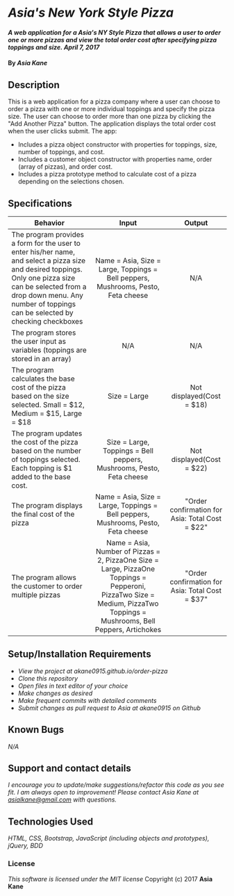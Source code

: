 # _Asia's New York Style Pizza_

#### _A web application for a Asia's NY Style Pizza that allows a user to order one or more pizzas and view the total order cost after specifying pizza toppings and size. April 7, 2017_

#### By _**Asia Kane**_

## Description

This is a web application for a pizza company where a user can choose to order a pizza with one or more individual toppings and specify the pizza size.  The user can choose to order more than one pizza by clicking the "Add Another Pizza" button.  The application displays the total order cost when the user clicks submit.  The app:

* Includes a pizza object constructor with properties for toppings, size, number of toppings, and cost.
* Includes a customer object constructor with properties name, order (array of pizzas), and order cost.
* Includes a pizza prototype method to calculate cost of a pizza depending on the selections chosen.

## Specifications
| Behavior |  Input   |  Output  |
|----------|:--------:|:--------:|
|The program provides a form for the user to enter his/her name, and select a pizza size and desired toppings.  Only one pizza size can be selected from a drop down menu.  Any number of toppings can be selected by checking checkboxes | Name = Asia, Size = Large, Toppings = Bell peppers, Mushrooms, Pesto, Feta cheese | N/A |
|The program stores the user input as variables (toppings are stored in an array) | N/A | N/A |
|The program calculates the base cost of the pizza based on the size selected.  Small = $12, Medium = $15, Large = $18 | Size = Large | Not displayed(Cost = $18)|
|The program updates the cost of the pizza based on the number of toppings selected.  Each topping is $1 added to the base cost. | Size = Large, Toppings = Bell peppers, Mushrooms, Pesto, Feta cheese | Not displayed(Cost = $22)|
|The program displays the final cost of the pizza | Name = Asia, Size = Large, Toppings = Bell peppers, Mushrooms, Pesto, Feta cheese | "Order confirmation for Asia: Total Cost = $22" |
|The program allows the customer to order multiple pizzas| Name = Asia, Number of Pizzas = 2, PizzaOne Size = Large, PizzaOne Toppings = Pepperoni, PizzaTwo Size = Medium, PizzaTwo Toppings = Mushrooms, Bell Peppers, Artichokes| "Order confirmation for Asia: Total Cost = $37"|

## Setup/Installation Requirements

* _View the project at akane0915.github.io/order-pizza_
* _Clone this repository_
* _Open files in text editor of your choice_
* _Make changes as desired_
* _Make frequent commits with detailed comments_
* _Submit changes as pull request to Asia at akane0915 on Github_

## Known Bugs
_N/A_

## Support and contact details
_I encourage you to update/make suggestions/refactor this code as you see fit. I am always open to improvement! Please contact Asia Kane at asialkane@gmail.com with questions._

## Technologies Used
_HTML, CSS, Bootstrap, JavaScript (including objects and prototypes), jQuery, BDD_

### License
*This software is licensed under the MIT license*
Copyright (c) 2017 **Asia Kane**
